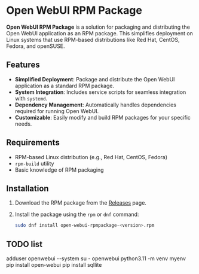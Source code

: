 # Open WebUI RPM Package

**Open WebUI RPM Package** is a solution for packaging and distributing the Open WebUI application as an RPM package. This simplifies deployment on Linux systems that use RPM-based distributions like Red Hat, CentOS, Fedora, and openSUSE.

## Features

- **Simplified Deployment**: Package and distribute the Open WebUI application as a standard RPM package.
- **System Integration**: Includes service scripts for seamless integration with `systemd`.
- **Dependency Management**: Automatically handles dependencies required for running Open WebUI.
- **Customizable**: Easily modify and build RPM packages for your specific needs.

## Requirements

- RPM-based Linux distribution (e.g., Red Hat, CentOS, Fedora)
- `rpm-build` utility
- Basic knowledge of RPM packaging

## Installation

1. Download the RPM package from the [Releases](https://github.com/your-username/open-webui-rpmpackage/releases) page.

2. Install the package using the `rpm` or `dnf` command:

   ```bash
   sudo dnf install open-webui-rpmpackage-<version>.rpm

## TODO list
   adduser openwebui --system
   su - openwebui
   python3.11 -m venv myenv 
   pip install open-webui
   pip install sqllite
